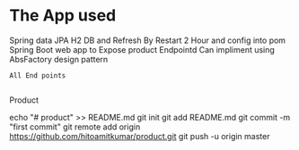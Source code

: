 # The App used

Spring data JPA
H2 DB and Refresh By Restart 2 Hour and config into pom
Spring Boot web app to Expose product Endpointd
Can  impliment using AbsFactory design pattern

~~~
All End points


~~~

Product 


echo "# product" >> README.md
git init
git add README.md
git commit -m "first commit"
git remote add origin https://github.com/hitoamitkumar/product.git
git push -u origin master
